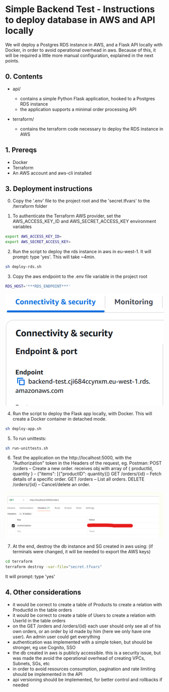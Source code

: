 # Simple Backend Test - Instructions to deploy database in AWS and API locally

We will deploy a Postgres RDS instance in AWS, and a Flask API locally with Docker, in order to avoid operational overhead in aws. Because of this, it will be required a little more manual configuration, explained in the next points.

## 0. Contents

- api/
    - contains a simple Python Flask application, hooked to a Postgres RDS instance
    - the application supports a minimal order processing API

- terraform/
    - contains the terraform code necessary to deploy the RDS instance in AWS

## 1. Prereqs

- Docker
- Terraform
- An AWS account and aws-cli installed

## 3. Deployment instructions

0. Copy the '.env' file to the project root and the 'secret.tfvars' to the /terraform folder

1. To authenticate the Terraform AWS provider, set the AWS_ACCESS_KEY_ID and AWS_SECRET_ACCESS_KEY environment variables
```bash
export AWS_ACCESS_KEY_ID=
export AWS_SECRET_ACCESS_KEY=
```

2. Run the script to deploy the rds instance in aws in eu-west-1. It will prompt: type 'yes'. This will take ~4min.
```bash
sh deploy-rds.sh
```

3. Copy the aws endpoint to the .env file variable in the project root
```bash
RDS_HOST='***RDS_ENDPOINT***'
```
![alt text](img/image-1.png)

4. Run the script to deploy the Flask app locally, with Docker. This will create a Docker container in detached mode.
```bash
sh deploy-app.sh
```

5. To run unittests:
```bash
sh run-unittests.sh
```

6. Test the application on the http://localhost:5000, with the "Authorization" token in the Headers of the request, eg. Postman:
    POST /orders – Create a new order. receives obj with array of { productId, quantity } - {"items": [{"productID": quantity}]}
    GET /orders/{id} – Fetch details of a specific order.
    GET /orders – List all orders.
    DELETE /orders/{id} – Cancel/delete an order.

![alt text](img/image-2.png)

7. At the end, destroy the db instance and SG created in aws using: (if terminals were changed, it will be needed to export the AWS keys)
```bash
cd terraform
terraform destroy -var-file="secret.tfvars"
```
It will prompt: type 'yes'


## 4. Other considerations
- it would be correct to create a table of Products to create a relation with ProductId in the table orders
- it would be correct to create a table of Users to create a relation with UserId in the table orders
- on the GET /orders and /orders/{id} each user should only see all of his own orders, or an order by id made by him (here we only have one user). An admin user could get everything
- authentication was implemented with a simple token, but should be stronger, eg use Cognito, SSO
- the db created in aws is publicly accessible. this is a security issue, but was made the avoid the operational overhead of creating VPCs, Subnets, SGs, etc
- in order to avoid resources consumption, pagination and rate limiting should be implemented in the API
- api versioning should be implemented, for better control and rollbacks if needed
